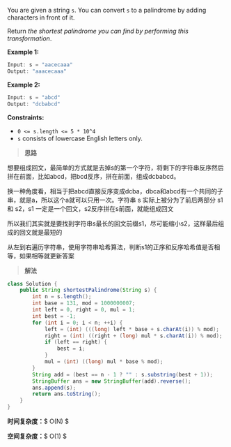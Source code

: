 You are given a string `s`. You can convert `s` to a palindrome by adding characters in front of it.

Return *the shortest palindrome you can find by performing this transformation*.

 

**Example 1:**

```java
Input: s = "aacecaaa"
Output: "aaacecaaa"
```

**Example 2:**

```java
Input: s = "abcd"
Output: "dcbabcd"
```

 

**Constraints:**

- `0 <= s.length <= 5 * 10^4`
- `s` consists of lowercase English letters only.



> **思路**

想要组成回文，最简单的方式就是去掉s的第一个字符，将剩下的字符串反序然后拼在前面，比如abcd，把bcd反序，拼在前面，组成dcbabcd。

换一种角度看，相当于把abcd直接反序变成dcba，dbca和abcd有一个共同的子串，就是a，所以这个a就可以只用一次。字符串 s 实际上被分为了前后两部分 s1 和 s2，s1 一定是一个回文，s2反序拼在s前面，就能组成回文

所以我们其实就是要找到字符串s最长的回文前缀s1，尽可能缩小s2，这样最后组成的回文就是最短的

从左到右遍历字符串，使用字符串哈希算法，判断s1的正序和反序哈希值是否相等，如果相等就更新答案



> **解法**

```java
class Solution {
    public String shortestPalindrome(String s) {
        int n = s.length();
        int base = 131, mod = 1000000007;
        int left = 0, right = 0, mul = 1;
        int best = -1;
        for (int i = 0; i < n; ++i) {
            left = (int) (((long) left * base + s.charAt(i)) % mod);
            right = (int) ((right + (long) mul * s.charAt(i)) % mod);
            if (left == right) {
                best = i;
            }
            mul = (int) ((long) mul * base % mod);
        }
        String add = (best == n - 1 ? "" : s.substring(best + 1));
        StringBuffer ans = new StringBuffer(add).reverse();
        ans.append(s);
        return ans.toString();
    }
}
```

**时间复杂度：**$ O(N) $

**空间复杂度：**$ O(1) $